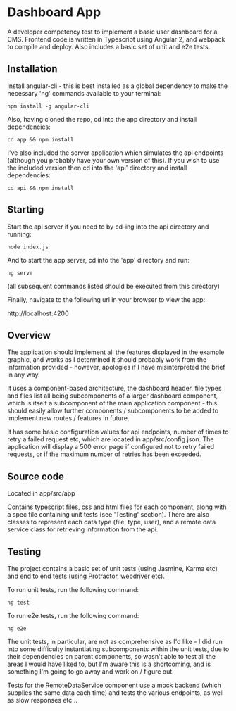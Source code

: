 Dashboard App
=============
A developer competency test to implement a basic user dashboard for a CMS. Frontend code is written in Typescript using Angular 2, and webpack to compile and deploy. Also includes a basic set of unit and e2e tests.

Installation
------------
Install angular-cli - this is best installed as a global dependency to make the necessary 'ng' commands available to your terminal:

`npm install -g angular-cli`

Also, having cloned the repo, cd into the app directory and install dependencies:

`cd app && npm install`

I've also included the server application which simulates the api endpoints (although you probably have your own version of this). If you wish to use the included version then cd into the 'api' directory and install dependencies:

`cd api && npm install`

Starting
--------
Start the api server if you need to by cd-ing into the api directory and running:

`node index.js`

And to start the app server, cd into the 'app' directory and run:

`ng serve`

(all subsequent commands listed should be executed from this directory)

Finally, navigate to the following url in your browser to view the app:

http://localhost:4200

Overview
--------
The application should implement all the features displayed in the example graphic, and works as I determined it should probably work from the information provided - however, apologies if I have misinterpreted the brief in any way.

It uses a component-based architecture, the dashboard header, file types and files list all being subcomponents of a larger dashboard component, which is itself a subcomponent of the main application component - this should easily allow further components / subcomponents to be added to implement new routes / features in future.

It has some basic configuration values for api endpoints, number of times to retry a failed request etc, which are located in app/src/config.json. The application will display a 500 error page if configured not to retry failed requests, or if the maximum number of retries has been exceeded.

Source code
-----------
Located in app/src/app

Contains typescript files, css and html files for each component, along with a spec file containing unit tests (see 'Testing' section). There are also classes to represent each data type (file, type, user), and a remote data service class for retrieving information from the api.

Testing
-------

The project contains a basic set of unit tests (using Jasmine, Karma etc) and end to end tests (using Protractor, webdriver etc).

To run unit tests, run the following command:

`ng test`

To run e2e tests, run the following command:

`ng e2e`

The unit tests, in particular, are not as comprehensive as I'd like - I did run into some difficulty instantiating subcomponents within the unit tests, due to their dependencies on parent components, so wasn't able to test all the areas I would have liked to, but I'm aware this is a shortcoming, and is something I'm going to go away and work on / figure out.

Tests for the RemoteDataService component use a mock backend (which supplies the same data each time) and tests the various endpoints, as well as slow responses etc ..
